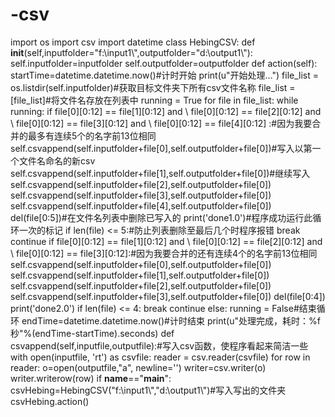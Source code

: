 # -csv
import os import csv import datetime class HebingCSV:     def __init__(self,inputfolder="f:\\input1\\",outputfolder="d:\\output1\\"):         self.inputfolder=inputfolder         self.outputfolder=outputfolder     def action(self):         startTime=datetime.datetime.now()#计时开始         print(u"开始处理...")         file_list = os.listdir(self.inputfolder)#获取目标文件夹下所有csv文件名称         file_list = [file_list]#将文件名存放在列表中         running = True         for file in file_list:             while running:                         if file[0][0:12] == file[1][0:12] and \                    file[0][0:12] == file[2][0:12] and \                    file[0][0:12] == file[3][0:12] and \                    file[0][0:12] == file[4][0:12] :#因为我要合并的最多有连续5个的名字前13位相同                                      self.csvappend(self.inputfolder+file[0],self.outputfolder+file[0])#写入以第一个文件名命名的新csv                     self.csvappend(self.inputfolder+file[1],self.outputfolder+file[0])#继续写入                     self.csvappend(self.inputfolder+file[2],self.outputfolder+file[0])                     self.csvappend(self.inputfolder+file[3],self.outputfolder+file[0])                     self.csvappend(self.inputfolder+file[4],self.outputfolder+file[0])                                         del(file[0:5])#在文件名列表中删除已写入的                     print('done1.0')#程序成功运行此循环一次的标记                     if len(file) &lt;= 5:#防止列表删除至最后几个时程序报错                         break                     continue                                                       if file[0][0:12] == file[1][0:12] and \                      file[0][0:12] == file[2][0:12] and \                      file[0][0:12] == file[3][0:12]:#因为我要合并的还有连续4个的名字前13位相同                                      self.csvappend(self.inputfolder+file[0],self.outputfolder+file[0])                     self.csvappend(self.inputfolder+file[1],self.outputfolder+file[0])                     self.csvappend(self.inputfolder+file[2],self.outputfolder+file[0])                     self.csvappend(self.inputfolder+file[3],self.outputfolder+file[0])                      del(file[0:4])                     print('done2.0')                     if len(file) &lt;= 4:                         break                     continue                                    else:                     running = False#结束循环             endTime=datetime.datetime.now()#计时结束             print(u"处理完成，耗时：%f秒"%(endTime-startTime).seconds)                                    def csvappend(self,inputfile,outputfile):#写入csv函数，使程序看起来简洁一些             with open(inputfile, 'rt') as csvfile:                 reader = csv.reader(csvfile)                  for row in reader:                     o=open(outputfile,"a", newline='')                     writer=csv.writer(o)                     writer.writerow(row)                                                                 if __name__=="__main__":     csvHebing=HebingCSV("f:\\input1\\","d:\\output1\\")#写入写出的文件夹     csvHebing.action()
